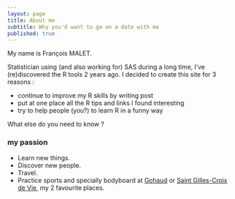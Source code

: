 ```yaml
---
layout: page
title: About me
subtitle: Why you'd want to go on a date with me
published: true
---
```


My name is François MALET.

Statistician using (and also working for) SAS during a long time, I've (re)discovered the R tools 2 years ago. I decided to create this site for 3 reasons :

- continue to improve my R skills by writing post
- put at one place all the R tips and links I found interesting
- try to help people (you?) to learn R in a funny way




What else do you need to know ?

### my passion

- Learn new things.
- Discover new people.
- Travel.
- Practice sports and specially bodyboard at [Gohaud](http://a52.idata.over-blog.com/2/27/69/60/Bretagne/bretagne-2/002.JPG "Gohaud") or [Saint Gilles-Croix de Vie](https://sportyrent.com/wp-content/uploads/2011/11/saint-gilles-croix-de-vie-surf.jpg "Saint Gilles-Croix de Vie"), my 2 favourite places.

